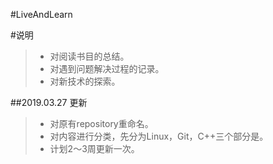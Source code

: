 #LiveAndLearn

#说明
>- 对阅读书目的总结。
> - 对遇到问题解决过程的记录。
> - 对新技术的探索。


##2019.03.27 更新
> - 对原有repository重命名。
> - 对内容进行分类，先分为Linux，Git，C++三个部分是。> - 计划2～3周更新一次。
